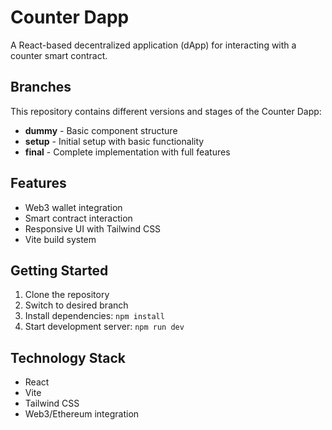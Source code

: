 # Counter Dapp

A React-based decentralized application (dApp) for interacting with a counter smart contract.

## Branches

This repository contains different versions and stages of the Counter Dapp:

- **dummy** - Basic component structure
- **setup** - Initial setup with basic functionality
- **final** - Complete implementation with full features

## Features

- Web3 wallet integration
- Smart contract interaction
- Responsive UI with Tailwind CSS
- Vite build system

## Getting Started

1. Clone the repository
2. Switch to desired branch
3. Install dependencies: `npm install`
4. Start development server: `npm run dev`

## Technology Stack

- React
- Vite
- Tailwind CSS
- Web3/Ethereum integration